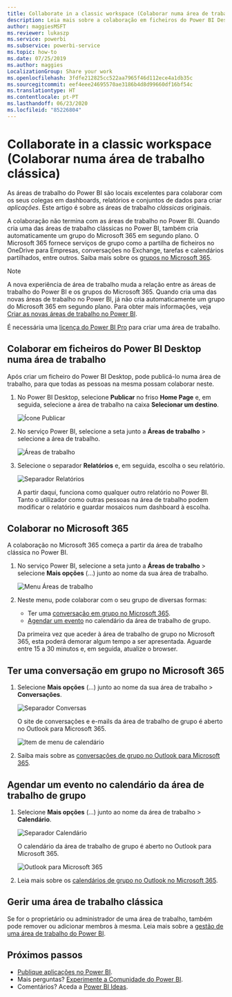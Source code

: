 ```yaml
---
title: Collaborate in a classic workspace (Colaborar numa área de trabalho clássica)
description: Leia mais sobre a colaboração em ficheiros do Power BI Desktop na sua área de trabalho e com serviços do Microsoft 365, como a partilha de ficheiros no OneDrive para Empresas, as conversações no Exchange, o calendário e as tarefas.
author: maggiesMSFT
ms.reviewer: lukaszp
ms.service: powerbi
ms.subservice: powerbi-service
ms.topic: how-to
ms.date: 07/25/2019
ms.author: maggies
LocalizationGroup: Share your work
ms.openlocfilehash: 3fdfe212825cc522aa7965f46d112ece4a1db35c
ms.sourcegitcommit: eef4eee24695570ae3186b4d8d99660df16bf54c
ms.translationtype: HT
ms.contentlocale: pt-PT
ms.lasthandoff: 06/23/2020
ms.locfileid: "85226804"
---
```

# <a name="collaborate-in-a-classic-workspace"></a>Collaborate in a classic workspace (Colaborar numa área de trabalho clássica)
As áreas de trabalho do Power BI são locais excelentes para colaborar com os seus colegas em dashboards, relatórios e conjuntos de dados para criar *aplicações*. Este artigo é sobre as áreas de trabalho *clássicas* originais.  

A colaboração não termina com as áreas de trabalho no Power BI. Quando cria uma das áreas de trabalho clássicas no Power BI, também cria automaticamente um grupo do Microsoft 365 em segundo plano. O Microsoft 365 fornece serviços de grupo como a partilha de ficheiros no OneDrive para Empresas, conversações no Exchange, tarefas e calendários partilhados, entre outros. Saiba mais sobre os [grupos no Microsoft 365](https://support.office.com/article/Create-a-group-in-Office-365-7124dc4c-1de9-40d4-b096-e8add19209e9).

> [!NOTE]
> A nova experiência de área de trabalho muda a relação entre as áreas de trabalho do Power BI e os grupos do Microsoft 365. Quando cria uma das novas áreas de trabalho no Power BI, já não cria automaticamente um grupo do Microsoft 365 em segundo plano. Para obter mais informações, veja [Criar as novas áreas de trabalho no Power BI](service-create-the-new-workspaces.md).

É necessária uma [licença do Power BI Pro](../fundamentals/service-features-license-type.md) para criar uma área de trabalho.

## <a name="collaborate-on-power-bi-desktop-files-in-a-workspace"></a>Colaborar em ficheiros do Power BI Desktop numa área de trabalho
Após criar um ficheiro do Power BI Desktop, pode publicá-lo numa área de trabalho, para que todas as pessoas na mesma possam colaborar neste.

1. No Power BI Desktop, selecione **Publicar** no friso **Home Page** e, em seguida, selecione a área de trabalho na caixa **Selecionar um destino**.
   
    ![Ícone Publicar](media/service-collaborate-power-bi-workspace/power-bi-group-publish-pbix.png)
2. No serviço Power BI, selecione a seta junto a **Áreas de trabalho** > selecione a área de trabalho.
   
    ![Áreas de trabalho](media/service-collaborate-power-bi-workspace/power-bi-workspace-nav-arrow.png)
3. Selecione o separador **Relatórios** e, em seguida, escolha o seu relatório.
   
    ![Separador Relatórios](media/service-collaborate-power-bi-workspace/power-bi-workspace-report.png)
   
    A partir daqui, funciona como qualquer outro relatório no Power BI. Tanto o utilizador como outras pessoas na área de trabalho podem modificar o relatório e guardar mosaicos num dashboard à escolha.

## <a name="collaborate-in-microsoft-365"></a>Colaborar no Microsoft 365
A colaboração no Microsoft 365 começa a partir da área de trabalho clássica no Power BI.

1. No serviço Power BI, selecione a seta junto a **Áreas de trabalho** > selecione **Mais opções** (…) junto ao nome da sua área de trabalho. 
   
   ![Menu Áreas de trabalho](media/service-collaborate-power-bi-workspace/power-bi-app-ellipsis.png)
2. Neste menu, pode colaborar com o seu grupo de diversas formas: 
   
   * Ter uma [conversação em grupo no Microsoft 365](#have-a-group-conversation-in-microsoft-365).
   * [Agendar um evento](#schedule-an-event-on-the-group-workspace-calendar) no calendário da área de trabalho de grupo.
   
   Da primeira vez que aceder à área de trabalho de grupo no Microsoft 365, esta poderá demorar algum tempo a ser apresentada. Aguarde entre 15 a 30 minutos e, em seguida, atualize o browser.

## <a name="have-a-group-conversation-in-microsoft-365"></a>Ter uma conversação em grupo no Microsoft 365
1. Selecione **Mais opções** (...) junto ao nome da sua área de trabalho \> **Conversações**. 
   
    ![Separador Conversas](media/service-collaborate-power-bi-workspace/power-bi-app-ellipsis.png)
   
   O site de conversações e e-mails da área de trabalho de grupo é aberto no Outlook para Microsoft 365.
   
   ![Item de menu de calendário](media/service-collaborate-power-bi-workspace/pbi_grps_o365convo.png)
2. Saiba mais sobre as [conversações de grupo no Outlook para Microsoft 365](https://support.office.com/Article/Have-a-group-conversation-a0482e24-a769-4e39-a5ba-a7c56e828b22).

## <a name="schedule-an-event-on-the-group-workspace-calendar"></a>Agendar um evento no calendário da área de trabalho de grupo
1. Selecione **Mais opções** (...) junto ao nome da área de trabalho \> **Calendário**. 
   
   ![Separador Calendário](media/service-collaborate-power-bi-workspace/power-bi-app-ellipsis.png)
   
   O calendário da área de trabalho de grupo é aberto no Outlook para Microsoft 365.
   
   ![Outlook para Microsoft 365](media/service-collaborate-power-bi-workspace/pbi_grps_o365_calendar.png)
2. Leia mais sobre os [calendários de grupo no Outlook no Microsoft 365](https://support.office.com/Article/Add-edit-and-subscribe-to-group-events-0cf1ad68-1034-4306-b367-d75e9818376a).

## <a name="manage-a-classic-workspace"></a>Gerir uma área de trabalho clássica
Se for o proprietário ou administrador de uma área de trabalho, também pode remover ou adicionar membros à mesma. Leia mais sobre a [gestão de uma área de trabalho do Power BI](service-manage-app-workspace-in-power-bi-and-office-365.md).

## <a name="next-steps"></a>Próximos passos
* [Publique aplicações no Power BI](service-create-distribute-apps.md).
* Mais perguntas? [Experimente a Comunidade do Power BI](https://community.powerbi.com/).
* Comentários? Aceda a [Power BI Ideas](https://ideas.powerbi.com/forums/265200-power-bi).
